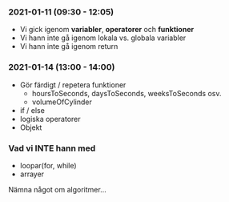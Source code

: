 ### 2021-01-11 (09:30 - 12:05)

- Vi gick igenom **variabler**, **operatorer** och **funktioner**
- Vi hann inte gå igenom lokala vs. globala variabler
- Vi hann inte gå igenom return

### 2021-01-14 (13:00 - 14:00)

- Gör färdigt / repetera funktioner
  - hoursToSeconds, daysToSeconds, weeksToSeconds osv.
  - volumeOfCylinder
- if / else
- logiska operatorer
- Objekt

### Vad vi INTE hann med

- loopar(for, while)
- arrayer 

Nämna något om algoritmer...
